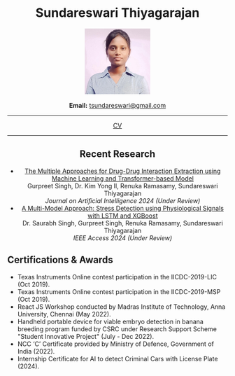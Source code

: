 <div align="center">

<h1>Sundareswari Thiyagarajan</h1>

<!-- Image with reduced size -->
<img src="photo.jpeg" alt="Sundareswari Thiyagarajan" style="width: 150px; height: auto;">

<p><strong>Email:</strong> <a href="mailto:tsundareswari@gmail.com">tsundareswari@gmail.com</a></p>

<hr>

<a href="CV.pdf">CV</a>

<hr>

<h2>Recent Research</h2>

<ul>
  <li>
    <a href="link-to-pdf.pdf">The Multiple Approaches for Drug-Drug Interaction Extraction using Machine Learning and Transformer-based Model</a><br>
    Gurpreet Singh, Dr. Kim Yong Il, Renuka Ramasamy, Sundareswari Thiyagarajan<br>
    <em>Journal on Artificial Intelligence 2024 (Under Review)</em>
  </li>
  <li>
    <a href="link-to-pdf.pdf">A Multi-Model Approach: Stress Detection using Physiological Signals with LSTM and XGBoost</a><br>
    Dr. Saurabh Singh, Gurpreet Singh, Renuka Ramasamy, Sundareswari Thiyagarajan<br>
    <em>IEEE Access 2024 (Under Review)</em>
  </li>
</ul>

</div>

<h2>Certifications & Awards</h2>
<ul>
  <li>Texas Instruments Online contest participation in the IICDC-2019-LIC (Oct 2019).</li>
  <li>Texas Instruments Online contest participation in the IICDC-2019-MSP (Oct 2019).</li>
  <li>React JS Workshop conducted by Madras Institute of Technology, Anna University, Chennai (May 2022).</li>
  <li>Handheld portable device for viable embryo detection in banana breeding program funded by CSRC under Research Support Scheme "Student Innovative Project" (July - Dec 2022).</li>
  <li>NCC ‘C’ Certificate provided by Ministry of Defence, Government of India (2022).</li>
  <li>Internship Certificate for AI to detect Criminal Cars with License Plate (2024).</li>
</ul>
